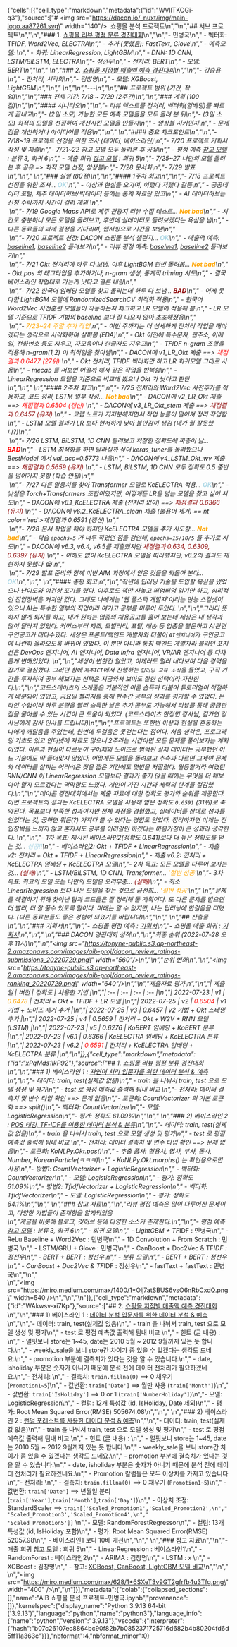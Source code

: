 {"cells":[{"cell_type":"markdown","metadata":{"id":"WVllTKOGi-q3"},"source":["# <img src=\"https://dacon.io/_nuxt/img/main-logo.aa87261.svg\" width=\"140\"/> &nbsp;쇼핑몰 분석 프로젝트\n","\n","## 서브 프로젝트\n","\n","### 1. [쇼핑몰 리뷰 평점 분류 경진대회](https://dacon.io/competitions/official/235938/data)\n","\n","- 민병국\n","  - 벡터화: TF*IDF, Word2Vec, ELECTRA\n","    - 추가 (못했음): FastText, Glove\n","  - 예측모델: \n","    - 회귀: LinearRegression, LightGBM\n","    - DNN: 1D CNN, LSTM/BiLSTM, ELECTRA\n","- 정선우\n","  - 전처리: BERT\n","  - 모델: BERT\n","\n","&nbsp;\n","### 2. [쇼핑몰 지점별 매출액 예측 경진대회](https://dacon.io/competitions/official/235942/overview/description)\n","\n","- 강승용\n","  - 전처리, 시각화\n","- 김창명\n","  - 모델: XGBoost, LightGBM\n","\n","&nbsp;\n","\n","---\n","\n","## 프로젝트 범위 (기간, 작업)\n","\n","### 전체 기간: 7/18 ~ 7/29 (2주간)\n","\n","### 계획 (100점)\n","\n","#### 시나리오\n","\n","- 리뷰 텍스트를 전처리, 벡터화(임베딩)를 빠르게 끝내고\n","- (2일 소모) 가능한 모든 예측 모델들을 모두 돌려 본 뒤\n","- (3일 소모) 최적의 모델을 선정하여 개선시킨 모델을 만들자\n","  - 앙상블 시키던지\n","  - 문제점을 개선하거나 아이디어를 적용\n","\n","&nbsp;\n","#### 중요 체크포인트\n","\n","- 7/18~19 프로젝트 선정을 위한 조사 (데이터, 베이스라인)\n","- 7/20 프로젝트 기획서 작성 및 제출\n","- 7/21~22 참고 모델 모두 돌려본 후 공유\n","  - 평점 예측 [참고 모델](https://medium.com/data-science-lab-spring-2021/amazon-review-rating-prediction-with-nlp-28a4acdd4352) : 분류 3, 회귀 6\n","  - 매출 회귀 [참고 모델](https://towardsdatascience.com/5-machine-learning-techniques-for-sales-forecasting-598e4984b109) : 회귀 5\n","- 7/25~27 나만의 모델 돌려본 후 공유 => 최적 모델 선정, 앙상블\n","- 7/28 문서화\n","- 7/29 발표\n","\n","&nbsp;\n","### 실행 (80점)\n","\n","#### 1주차 회고\n","\n","- 7/18 프로젝트 선정을 위한 조사... <font color='lightblue'>**OK**</font>\n","  - 이상과 현실을 오가며, 이랬다 저랬다 갈등\n","  - 공공데이터 포털, 제주 데이터허브/빅데이터 등에는 통계 자료만 있고\n","  - AI 데이터허브는 신청 수락까지 시간이 걸려 제외 \n","<br/>&nbsp;\n","- 7/19 Google Maps API로 제주 관광지 리뷰 수집 테스트... <font color='orange'>**Not bad**</font>\n","  - 시간도 충분하니 모든 모델을 돌려보고, 후반에 실데이터도 돌려보겠다는 욕심을 냄\n","  - 다른 동료들의 과제 결정을 기다리며, 웹서핑으로 시간을 보냄\n","<br/>&nbsp;\n","- 7/20 프로젝트 선정: DACON 쇼핑몰 분석 챌린지... <font color='lightblue'>**OK**</font>\n","  - 매출액 예측: [baseline1](https://dacon.io/competitions/official/235942/codeshare/5366?page=1&dtype=recent), [baseline2](https://dacon.io/competitions/official/235942/codeshare/5541?page=1&dtype=recent) 돌려보기\n","  - 리뷰 평점 예측: [baseline1](https://dacon.io/competitions/official/235938/codeshare/5365?page=1&dtype=recent), [baseline2](https://dacon.io/competitions/official/235938/codeshare/5542?page=1&dtype=recent) 돌려보기\n","<br/>&nbsp;\n","- 7/21 Okt 전처리에 하루 다 보냄. 이후 LightBGM 한번 돌려봄... <font color='orange'>**Not bad**</font>\n","  - Okt.pos 의 태그타입을 추가하거나, n-gram 생성, 통계적 triming 시도\n","  - 결국 베이스라인 작업대로 가는게 낫다고 결론 내림\n","<br/>&nbsp;\n","- 7/22 한국어 임베딩 모델을 찾고 돌리는데 하루 다 보냄... <font color='darkred'>**BAD**</font>\n","  - 어제 못다한 LightBGM 모델에 RandomizedSearchCV 최적화 적용\n","  - 한국어 Word2Vec 사전훈련 모델들이 작동하는지 체크하고 LR 모델에 적용해 봄\n","  - LR 모델 기준으로 TFIDF 기법의 baseline 보다 잘 나오지 않아 초초해졌음\n","<br/>&nbsp;\n","- <font color='orange'>7/23~24 주말 추가 작업</font>\n","  - 이번 주까지는 더 섬세하게 전처리 작업을 해야겠다는 생각으로 시각화하며 살펴봄 (EDA)\n","    - Okt 이전에 특수문자, 웹주소, 이메일, 전화번호 등도 지우고, 자모음이나 한글자도 지우고\n","    - TFIDF n-gram 조합을 적용해 n-gram(1,2) 이 최적임을 찾아냄\n","  - DACON에 v1_LR_Okt 제출 ==> <font color='red'>채점결과 0.6477 (27위)</font> \n","    - Okt 전처리, TFIDF 벡터화만 하고 LR 회귀모델 그대로 사용\n","  - mecab 를 써보면 어떨까 해서 같은 작업을 반복함\n","    - LinearRegression 모델을 기준으로 비교해 봤으나 Okt 가 낫다고 판단   \n","\n","&nbsp;\n","#### 2주차 회고\n","\n","- 7/25 전처리와 Word2Vec 사전추가를 적용하고, 코드 정리, LSTM 일부 작성... <font color='orange'>**Not bad**</font>\n","  - DACON에 v2_LR_Okt 제출 ==> <font color='red'>채점결과 0.6504 (갱신)</font> \n","  - DACON에 v3_LR_Okt_stem 제출 ==> <font color='darkred'>채점결과 0.6457 (유지)</font> \n","  - 코랩 노트가 지저분해지면서 작업 능률이 떨어져 정리 작업함\n","  - LSTM 모델 결과가 LR 보다 현저하게 낮아 불안감이 생김 _(내가 뭘 잘못했나?)_\n","<br/>&nbsp;\n","- 7/26 LSTM, BiLSTM, 1D CNN 돌려보고 처참한 정확도에 짜증이 남... <font color='red'>**BAD**</font>\n","  - LSTM 최적화를 하면 달라질까 싶어 keras_tuner를 돌려봤으나 BestModel 에서 val_acc=0.5773 나옴\n","  - DACON에 v4_LSTM_Okt_wv 제출 ==> <font color='darkred'>채점결과 0.5659 (유지)</font> \n","  - LSTM, BiLSTM, 1D CNN 모두 정확도 0.5 중반을 넘어가지 못함 (학습 안됨)\n","<br/>&nbsp;\n","- 7/27 다른 말뭉치를 찾아 Transformer 모델로 KcELECTRA 적용... <font color='lightblue'>**OK**</font>\n","  - 낯설은 Torch+Transformers 조합이였지만, 어떻게든 LR을 넘는 모델을 찾고 싶어 시도\n","  - DACON에 v6.1_KcELECTRA 제출 (전처리 없이) ==> <font color='darkred'>채점결과 0.6366 (유지)</font> \n","  - DACON에 v6.2_KcELECTRA_clean 제출 (불용어 제거) ==<fo> nt color='red'>채점결과 0.6591 (갱신)</font> \n","<br/>&nbsp;\n","- 7/28 문서 작업을 해야 하지만 KcELECTRA 모델을 추가 시도함... <font color='orange'>**Not bad**</font>\n","  - 학습 `epochs=5` 가 너무 적었던 점을 감안해, `epochs=15/10/5` 를 추가로 시도\n","  - DACON에 v6.3, v6.4, v6.5를 제출했지만 <font color='darkred'>채점결과 0.634, 0.6309, 0.6397 (유지)</font> \n","  - 이해도 없이 KcELECTRA 모델을 따라했지만, v6.2의 결과도 재현하지 못했다 😭\n","<br/>&nbsp;\n","- 7/29 발표 준비와 함께 이번 AIM 과정에서 얻은 것들을 되돌아 본다... <font color='lightblue'>**OK**</font>\n","\n","&nbsp;\n","#### 총평 회고\n","\n","작년에 딥러닝 기술을 도입할 욕심을 냈었으나 난이도와 여건상 포기를 했다. 이후로도 책만 사놓고 띄엄띄엄 읽기만 하고, 심리적인 진입장벽은 커져만 갔다. 그래도 나에게는 '웹 풀스택 개발자'이라는 만능 스킬셋이 있으니 AI는 특수한 일부의 직업이라 여기고 공부를 미루어 두었다. \n","\n","그러다 뜻하지 않게 퇴사를 하고, 내가 원하는 업종의 채용공고를 훓어 보는데 세상은 내 생각과 많이 달라져 있었다. 커머스부터 제조, 모빌리티, 포털, 배송 등 업종을 불문하고 AI관련 구인공고가 대다수였다. 세상은 프론트/백엔드 개발자와 더불어 `AI엔지니어`가 구인공고에 나란히 올라오도록 바뀌어 있었다. 이 뿐만 아니라 통칭 백엔드 개발자라 불리던 포지션은 DevOps 엔지니어, AI 엔지니어, Data Infra 엔지니어, VR/AR 엔지니어 등 다채롭게 변해있었다. \n","\n","세상이 변한건 알았고, 이제라도 멀리 내다보며 다음 경력을 잡기로 결심했다. 그러던 참에 `제주ICT`에서 진행하는 `딥러닝 교육 소식`을 들었고, 구직 기간을 투자하며 공부 해보자는 선택은 지금와서 보아도 잘한 선택이라 자찬한다.\n","\n","코드스테이츠의 스케줄은 기본적인 이론 습득과 더불어 튜토리얼이 적절하게 배분되어 있었고, 금요일 챌리지를 통해 한주간 공부의 성과를 평가할 수 있었다. 온라인 수업이라 하루 분량을 빨리 습득한 날은 추가 공부도 가능해서 리뷰를 통해 궁금한 점을 물어볼 수 있는 시간이 큰 도움이 되었다. _(코드스테이츠 한정민 강사님, 김가연 강사님에게 감사 인사를 드립니다)_\n","\n","프로젝트는 또한번 이상과 현실을 혼동하는 나에게 깨달음을 주었는데, 한번에 두걸음은 못걷는다는 점이다. 처음 생각은, 프로그래밍 기초도 있고 인터넷에 자료도 많으니 2주라는 시간이면 모든 문제를 풀어보자는 계획이었다. 이론과 현실이 다르듯이 구어체와 노이즈로 범벅된 실제 데이터는 공부했던 어느 기술에도 딱 들어맞지 않았다. 어떻게든 모델을 돌려보고 추측과 다르면 그제야 문제와 데이터를 살피는 어리석은 짓을 짧은 기간에도 몇번을 저질렀다. 월등할거라 여겼던 RNN/CNN 이 LinearRegression 모델보다 결과가 좋지 않을 때에는 무엇을 더 해보아야 할지 모르겠다는 막막함도 느꼈다. 개인이 가진 시간과 체력의 한계를 절감했다.\n","\n","데이콘 경진대회에서는 제출 자료에 대한 정확도 평가와 순위를 제공한다. 이번 프로젝트의 성과는 KcELECTRA 모델을 사용해 얻은 정확도 `0.6591` (31위)로 축약된다. 목표보다 부족한 성과이지만 전체 과정을 경험했고, 실데이터를 상대로 성과를 얻었다는 것, 궁하면 뭐든(?) 가져다 쓸 수 있다는 경험도 얻었다. 정리하자면 이제는 진입장벽을 느끼지 않고 혼자서도 공부를 이러갈만 하겠다는 마음가짐이 큰 성과라 생각한다. \n","\n","- 1차 목표: 제시된 베이스라인2(정확도 0.641)보다 더 높은 정확도를 얻는 것... <font color='lightblue'>성공!!</font>\n","  - 베이스라인2: Okt + TFIDF + LinearRegression\n","  - 제출 v2: 전처리 + Okt + TFIDF + LinearRegression\n","  - 제출 v6.2: 전처리 + KcELECTRA 임베딩 + KcELECTRA 모델\n","- 2차 목표: 모든 모델을 다루어 보자는 것... <font color='darkred'>(실패)</font>\n","  - LSTM/BiLSTM, 1D CNN, Transformer... <font color='orange'>'절반 성공'</font>\n","- 3차 목표: 최고의 모델 또는 나만의 모델은 오리무중... <font color='darkred'>(실패)</font>\n","  - 최소 LinearRegression 보다 나은 모델을 찾는 것으로 급선회... <font color='orange'>'절반 성공'</font>\n","  \n","문제를 해결하기 위해 찾아낸 팁과 코드들은 잘 정리해 둘 계획이다. 또 다른 문제를 받으면 더 빨리, 더 잘 풀수 있도록 말이다. 미래는 알 수 없지만, 나는 딥러닝에 한걸음을 디뎠다. (다른 동료분들도 좋은 경험이 되었기를 바랍니다)\n","\n","&nbsp;\n","## 산출물\n","\n","### 기획서\n","\n","- 쇼핑몰 평점 예측 : [기획서](https://docs.google.com/document/d/1jfLnp2CpxM93vH13pf1JPVlKoradFlQs/edit)\n","- 쇼핑몰 매출 회귀 : [기획서](https://docs.google.com/document/d/15uZdy0D6MTcNtIa7nnewaCnGqklPZQkE/edit)\n","\n","&nbsp;\n","### DACON 경진대회 성적\n","\n","최종 순위 (2022-07-28 오후 11시)\n","\n","<img src=\"https://tonyne-public.s3.ap-northeast-2.amazonaws.com/images/aib-proj/dacon_review_ratings-submissions_20220729.png\" width=\"560\"/>\n","\n","순위 변화\n","\n","<img src=\"https://tonyne-public.s3.ap-northeast-2.amazonaws.com/images/aib-proj/dacon_review_ratings-ranking_20220729.png\" width=\"640\"/>\n","\n","제출자료 평가\n","\n","| 제출일 | 버전 | 정확도 | 사용한 기법 |\n","| :-- | :-- | :-- | :-- |\n","| 2022-07-23 | v1 | <font color='orange'>0.6478</font> | 전처리 + Okt + TFIDF + LR 모델 |\n","| 2022-07-25 | v2 | <font color='red'>0.6504</font> | v1 기법 + 노이즈 제거 추가 |\n","| 2022-07-25 | v3 | 0.6457 | v2 기법 + Okt 스테밍 추가 |\n","| 2022-07-25 | v4 | 0.5659 | 전처리 + Okt + W2V + RNN 모델(LSTM) |\n","| 2022-07-23 | v5 | 0.6276 | KoBERT 임베딩 + KoBERT 분류 |\n","| 2022-07-23 | v6.1 | 0.6366 | KcELECTRA 임베딩 + KcELECTRA 분류 |\n","| 2022-07-23 | v6.2 | <font color='red'>0.6591</font> | 전처리 + KcELECTRA 임베딩 + KcELECTRA 분류 |\n","\n"]},{"cell_type":"markdown","metadata":{"id":"xPqMds1IkP92"},"source":["## 1. [쇼핑몰 리뷰 평점 분류 경진대회](https://dacon.io/competitions/official/235938/data)\n","\n","### 1) 베이스라인 1 : [자연어 처리 입문자를 위한 데이터 분석 & 예측](https://dacon.io/competitions/official/235938/codeshare/5365?page=1&dtype=recent)\n","\n","- 데이터: train, test(실제값 없음)\n","  - train 을 나눠서 train, test 으로 모델 생성 및 평가\n","  - test 로 평점 예측값 출력해 팀내 비교 \n","- 전처리: 데이터 결측치 및 변수 타입 확인 ==> 문제 없음\n","- 토큰화: CountVectorizer 의 기본 토큰화 ==> split()\n","- 벡터화: CountVectorizer\n","- 모델: LogisticRegression\n","- 평가: 정확도 61.09%\n","\n","&nbsp;\n","### 2) 베이스라인 2 : [POS 태깅, TF-IDF를 이용한 데이터 분석 & 분류](https://dacon.io/competitions/official/235938/codeshare/5542?page=1&dtype=recent)\n","\n","- 데이터: train, test(실제값 없음)\n","  - train 을 나눠서 train, test 으로 모델 생성 및 평가\n","  - test 로 평점 예측값 출력해 팀내 비교 \n","- 전처리: 데이터 결측치 및 변수 타입 확인 ==> 문제 없음\n","- 토큰화: KoNLPy.Okt.pos()\n","  - 추출 품사: 형용사, 명사, 부사, 동사, Number, KoreanParticle(ㅋㅋㅋ)\n","  - KoNLPy.Okt.morphs() 는 확인용으로만 사용\n","- 방법1: CountVectorizer + LogisticRegression\n","  - 벡터화: CountVectorizer\n","  - 모델: LogisticRegression\n","  - 평가: 정확도 61.09%\n","- 방법2: TfidfVectorizer + LogisticRegression\n","  - 벡터화: TfidfVectorizer\n","  - 모델: LogisticRegression\n","  - 평가: 정확도 64.1%\n","\n","&nbsp;\n","### 참고 자료\n","\n","리뷰 평점 예측은 많이 다루어진 문제이고, 다양한 기법들이 존재함을 알게되었음<br/>\n","캐글을 비롯해 블로그, 깃허브 등에 다양한 소스가 존재한다.\n","\n","- 평점 예측 [참고 모델](https://medium.com/data-science-lab-spring-2021/amazon-review-rating-prediction-with-nlp-28a4acdd4352) : 분류 3, 회귀 6\n","  - 회귀 모델\n","    - LightGBM + TF*IDF : 민병국\n","    - ReLu Baseline + Word2Vec : 민병국\n","    - 1D Convolution + From Scratch : 민병국 \n","    - LSTM/GRU + Glove : 민병국\n","    - CanBoost + Doc2Vec & TF*IDF : 정선우\n","    - BERT + BERT : 정선우\n","  - 분류 모델\n","    - BERT + BERT : 정선우\n","    - CanBoost + Doc2Vec & TF*IDF : 정선우\n","    - fastText + fastText : 민병국\n","\n","&nbsp;<br/>\n","<img src=\"https://miro.medium.com/max/1400/1*Olj7atSBUS6vsO6nRbCxdQ.png\" width=540 />\n","\n","\n"]},{"cell_type":"markdown","metadata":{"id":"WAkwsv-xi7Kp"},"source":["## 2. [쇼핑몰 지점별 매출액 예측 경진대회](https://dacon.io/competitions/official/235942/overview/description)\n","\n","### 1) 베이스라인 1 : [데이터 분석 입문자를 위한 데이터 분석 & 예측](https://dacon.io/competitions/official/235942/codeshare/5366?page=1&dtype=recent)\n","\n","- 데이터: train, test(실제값 없음)\n","  - train 을 나눠서 train, test 으로 모델 생성 및 평가\n","  - test 로 평점 예측값 출력해 팀내 비교 \n","  - 힌트 (글 내용) : \n","    - 얼핏보니 store는 1~45, date는 2010 5월 ~ 2012 9월까지 있는 듯 합니다.\n","    - weekly_sale을 보니 store간 차이가 좀 있을 수 있겠다는 생각도 드네요.\n","    - promotion 부분에 결측치가 있다는 것을 알 수 있습니다.\n","    - date, isholiday 부분은 숫자가 아니기 때문에 분석 전에 데이터 전처리가 필요하겠네요.\n","- 전처리: \n","  - 결측치: `train.fillna(0)` ==> 0 채우기 (`Promotion1~5`)\n","  - 값변환: `train['Date']` ==> 월만 사용 (`train['Month']`)\n","  - 값변환: `train['IsHoliday']` ==> 0 or 1 (`train['NumberHoliday']`)\n","- 모델: LogisticRegression\n","  - 컬럼: 12개 특성값 (id, IsHoliday, Date 제외)\n","  - 평가: Root Mean Squared Error(RMSE) 505674.08\n","\n","&nbsp;\n","### 2) 베이스라인 2 : [랜덤 포레스트를 사용한 데이터 분석 & 예측](https://dacon.io/competitions/official/235942/codeshare/5541?page=1&dtype=recent)\n","\n","- 데이터: train, test(실제값 없음)\n","  - train 을 나눠서 train, test 으로 모델 생성 및 평가\n","  - test 로 평점 예측값 출력해 팀내 비교 \n","  - 힌트 (글 내용) : \n","    - 얼핏보니 store는 1~45, date는 2010 5월 ~ 2012 9월까지 있는 듯 합니다.\n","    - weekly_sale을 보니 store간 차이가 좀 있을 수 있겠다는 생각도 드네요.\n","    - promotion 부분에 결측치가 있다는 것을 알 수 있습니다.\n","    - date, isholiday 부분은 숫자가 아니기 때문에 분석 전에 데이터 전처리가 필요하겠네요.\n","    - Promotion 칼럼들은 모두 이상치를 가지고 있습니다\n","- 전처리: \n","  - 결측치: `train.fillna(0)` ==> 0 채우기 (`Promotion1~5`)\n","  - 값변환: `train['Date']` ==> 년월일 분리 (`train['Year']`,`train['Month']`,`train['Day']`)\n","  - 이상치 조정: StandardScaler ==> `train[['Scaled_Promotion1','Scaled_Promotion2',\n","       'Scaled_Promotion3','Scaled_Promotion4',\n","       'Scaled_Promotion5']]` \n","- 모델: RandomForestRegressor\n","  - 컬럼: 13개 특성값 (id, IsHoliday 포함)\n","  - 평가: Root Mean Squared Error(RMSE) 52057.98\n","    - 베이스라인1 보다 10배 개선\n","\n","&nbsp;\n","### 참고 자료\n","\n","- 매출 회귀 [참고 모델](https://towardsdatascience.com/5-machine-learning-techniques-for-sales-forecasting-598e4984b109) : 회귀 5\n","  - LinearRegression : 베이스라인1\n","  - RandomForest : 베이스라인2\n","  - ARIMA : 김창명\n","  - LSTM : x  \n","  - XGBoost : 김창명\n","    - 참고: [XGBoost, CanBoost, LightGBM 모델 비교](https://statinknu.tistory.com/33)\n","\n","<br/>\n","<img src=\"https://miro.medium.com/max/628/1*6SXeT3v9GT2gfrfb4u3Tfg.png\" width=\"400\" />\n","\n"]}],"metadata":{"colab":{"collapsed_sections":[],"name":"AIB 쇼핑몰 분석 프로젝트-민병국.ipynb","provenance":[]},"kernelspec":{"display_name":"Python 3.9.13 64-bit ('3.9.13')","language":"python","name":"python3"},"language_info":{"name":"python","version":"3.9.13"},"vscode":{"interpreter":{"hash":"b07c26107ec8864bc90f82b7b0852371725716d682b4b80204fd6d5ff11a363c"}}},"nbformat":4,"nbformat_minor":0}
